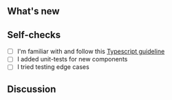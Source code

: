 ## What's new

<!-- NOTE: Pull request title should be "<package>: <summary>", if the PR affects multiple
  packages, use the main package that it affects. If the PR does not target any specific 
  packages, use general tags like "ci" or "versioning". -->

<!-- uncomment the next line if this PR fixes an issue -->
<!-- fixes #<issue-id> -->

<!-- Describe your changes.

  If your changes affects the UI, show screenshots or videos.

  If your changes affects, or is affected by other RMF components outside of this repo,
  describe how the components interact.

  If your changes fixes a bug, describe the root cause of the bug and how the
  proposed solution fixes it.

  If you went through several iterations while making this PR, explain why you
  prefer the proposed solution.
-->

## Self-checks

- [ ] I'm familiar with and follow this [Typescript guideline](https://basarat.gitbook.io/typescript/styleguide)
- [ ] I added unit-tests for new components
- [ ] I tried testing edge cases

## Discussion

<!-- Questions for reviewers, if any -->

